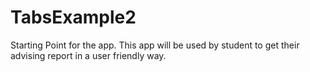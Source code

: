 # TabsExample2
Starting Point for the app. This app will be used by student to get their advising report in a user friendly way.
